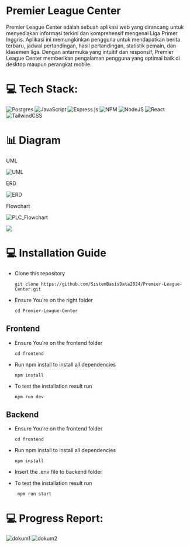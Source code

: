 # Premier League Center

Premier League Center adalah sebuah aplikasi web yang dirancang untuk menyediakan informasi terkini dan komprehensif mengenai Liga Primer Inggris. Aplikasi ini memungkinkan pengguna untuk mendapatkan berita terbaru, jadwal pertandingan, hasil pertandingan, statistik pemain, dan klasemen liga. Dengan antarmuka yang intuitif dan responsif, Premier League Center memberikan pengalaman pengguna yang optimal baik di desktop maupun perangkat mobile.

# 💻 Tech Stack:

![Postgres](https://img.shields.io/badge/postgres-%23316192.svg?style=for-the-badge&logo=postgresql&logoColor=white) ![JavaScript](https://img.shields.io/badge/javascript-%23323330.svg?style=for-the-badge&logo=javascript&logoColor=%23F7DF1E) ![Express.js](https://img.shields.io/badge/express.js-%23404d59.svg?style=for-the-badge&logo=express&logoColor=%2361DAFB) ![NPM](https://img.shields.io/badge/NPM-%23000000.svg?style=for-the-badge&logo=npm&logoColor=white) ![NodeJS](https://img.shields.io/badge/node.js-6DA55F?style=for-the-badge&logo=node.js&logoColor=white) ![React](https://img.shields.io/badge/react-%2320232a.svg?style=for-the-badge&logo=react&logoColor=%2361DAFB) ![TailwindCSS](https://img.shields.io/badge/tailwindcss-%2338B2AC.svg?style=for-the-badge&logo=tailwind-css&logoColor=white)

# 📊 Diagram

UML

![UML](https://github.com/SistemBasisData2024/Premier-League-Center/assets/65178008/c59ae369-39d7-4671-bbe3-cc8a870ef6f8)

ERD

![ERD](https://github.com/SistemBasisData2024/Premier-League-Center/assets/65178008/90182774-96eb-4196-96db-50caf0a22821)

Flowchart

![PLC_Flowchart](https://github.com/SistemBasisData2024/Premier-League-Center/assets/65178008/7f7f8e4d-7307-4615-9ca3-1c849709350e)

![](https://hackmd-prod-images.s3-ap-northeast-1.amazonaws.com/uploads/upload_d165531e1f6d9025db6b3caca20329d7.png?AWSAccessKeyId=AKIA3XSAAW6AWSKNINWO&Expires=1686496044&Signature=2cWlT7ULi2Tuk2T7Gn6TP1axRGY%3D)

# 💻 Installation Guide

- Clone this repository
    ```
    git clone https://github.com/SistemBasisData2024/Premier-League-Center.git
    ```
- Ensure You’re on the right folder
    ```
    cd Premier-League-Center
    ```

## Frontend

- Ensure You’re on the frontend folder
    ```
    cd frontend
    ```
- Run npm install to install all dependencies
    ```
    npm install
    ```
- To test the installation result run
    ```
    npm run dev
    ```

## Backend

- Ensure You’re on the frontend folder
    ```
    cd frontend
    ```
- Run npm install to install all dependencies
    ```
    npm install
    ```
- Insert the .env file to backend folder


- To test the installation result run
  ```
   npm run start
  ```
  
# 💻 Progress Report:

![dokum1](https://github.com/SistemBasisData2024/Premier-League-Center/assets/65178008/bd3d430e-084d-4eb8-b481-3a7716ba19fe)
![dokum2](https://github.com/SistemBasisData2024/Premier-League-Center/assets/65178008/b96bfa6e-8e7b-4ecd-80d6-ae15f232aada)

